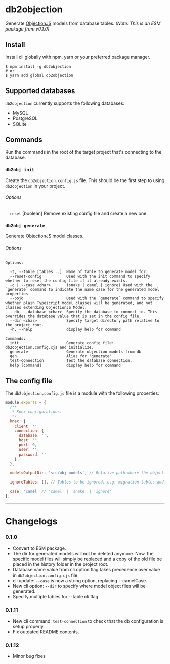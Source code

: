 # db2objection

Generate [ObjectionJS](https://vincit.github.io/objection.js/) models from database tables.
_(Note: This is an ESM package from v0.1.0)_

## Install

Install cli globally with npm, yarn or your preferred package manager.

```shell
$ npm install -g db2objection
# or
$ yarn add global db2objection
```

## Supported databases

`db2objection` currently supports the following databases:

- MySQL
- PostgreSQL
- SQLite

## Commands

Run the commands in the root of the target project that's connecting to the database.

### `db2obj init`

Create the `db2objection.config.js` file. This should be the first step to using `db2objection` in your project.

###### Options

`--reset` [boolean] Remove existing config file and create a new one.

### `db2obj generate`

Generate ObjectionJS model classes.

###### Options

```text
Options:

  -t, --table [tables...]  Name of table to generate model for.
  --reset-config           Used with the init command to specify whether to reset the config file if it already exists.
  -c | --case <char>       (snake | camel | ignore) Used with the `generate` command to indicate the name case for the generated model properties.
  --pojo                   Used with the `generate` command to specify whether plain Typescript model classes will be generated, and not classes extending ObjectionJS Model.
  --db, --database <char>  Specify the database to connect to. This overrides the database value that is set in the config file.
  --dir <char>             Specify target directory path relative to the project root.
  -h, --help               display help for command

Commands:
  init                     Generate config file: db2objection.config.cjs and initialize.
  generate                 Generate objection models from db
  gen                      Alias for 'generate'
  test-connection          Test the database connection.
  help [command]           display help for command
```

## The config file

The `db2objection.config.js` file is a module with the following properties:

```javascript
module.exports = {
  /**
   * Knex configurations.
   */
  knex: {
    client: '',
    connection: {
      database: '',
      host: '',
      port: 0,
      user: '',
      password: ''
    }
  },

  modelsOutputDir: 'src/obj-models', // Relative path where the objection models should be saved.

  ignoreTables: [], // Tables to be ignored. e.g. migration tables and other tables used by frameworks.

  case: 'camel' // 'camel' | 'snake' | 'ignore'
};
```

---

# Changelogs

### 0.1.0

- Convert to ESM package.
- The dir for generated models will not be deleted anymore. Now, the specific model files will simply be replaced
  and a copy of the old file be placed in the history folder in the project root.
- Database name value from cli option flag takes precedence over value in `db2objection.config.cjs` file.
- cli update: `--case` is now a string option, replacing --camelCase.
- New cli option: `--dir` to specify where model object files will be generated.
- Specify multiple tables for --table cli flag

### 0.1.11

- New cli command: `test-connection` to check that the db configuration is setup properly.
- Fix outdated README contents.

### 0.1.12
- Minor bug fixes